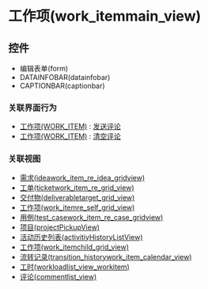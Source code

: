 # 工作项(work_itemmain_view)  <!-- {docsify-ignore-all} -->




<el-skeleton style="width:60%">
	<template #template>
		<div style="padding-bottom: 5px;">
			<div style="height:40px;display: flex;align-items: center;justify-content: space-between;">
				<el-tooltip content="页面标题">
					<el-skeleton-item variant="text" style="height:40px;"></el-skeleton-item>
				</el-tooltip>
				<el-skeleton style="width:250px;">
					<template #template>
						<el-tooltip content="工具栏">
							<div style="display: flex;align-items: center;justify-content:end">
								<el-skeleton-item variant="text" style="margin-left: 10px;height:40px;width:80px"></el-skeleton-item>
								<el-skeleton-item variant="text" style="margin-left: 10px;height:40px;width:80px"></el-skeleton-item>
								<el-skeleton-item variant="text" style="margin-left: 10px;height:40px;width:80px"></el-skeleton-item>
							</div>
						</el-tooltip>
					</template>
				</el-skeleton>
			</div>
		</div>
		<el-tooltip content="编辑表单">
			<el-skeleton-item variant="p" style="height:300px"></el-skeleton-item>
		</el-tooltip>
	</template>
</el-skeleton>


## 控件
  * 编辑表单(form)
  * DATAINFOBAR(datainfobar)
  * CAPTIONBAR(captionbar)


### 关联界面行为
  * [工作项(WORK_ITEM)](module/ProjMgmt/Work_item) : [发送评论](module/ProjMgmt/Work_item#界面行为)
  * [工作项(WORK_ITEM)](module/ProjMgmt/Work_item) : [清空评论](module/ProjMgmt/Work_item#界面行为)

### 关联视图
  * [需求(ideawork_item_re_idea_gridview)](app/view/ideawork_item_re_idea_gridview)
  * [工单(ticketwork_item_re_grid_view)](app/view/ticketwork_item_re_grid_view)
  * [交付物(deliverabletarget_grid_view)](app/view/deliverabletarget_grid_view)
  * [工作项(work_itemre_self_grid_view)](app/view/work_itemre_self_grid_view)
  * [用例(test_casework_item_re_case_gridview)](app/view/test_casework_item_re_case_gridview)
  * [项目(projectPickupView)](app/view/projectPickupView)
  * [活动历史列表(activitiyHistoryListView)](app/view/activitiyHistoryListView)
  * [工作项(work_itemchild_grid_view)](app/view/work_itemchild_grid_view)
  * [流转记录(transition_historywork_item_calendar_view)](app/view/transition_historywork_item_calendar_view)
  * [工时(workloadlist_view_workitem)](app/view/workloadlist_view_workitem)
  * [评论(commentlist_view)](app/view/commentlist_view)

<script>
 const { createApp } = Vue
  createApp({
    data() {
      return {
        message: '!'
      }
    }
  }).use(ElementPlus).mount('#app')
</script>